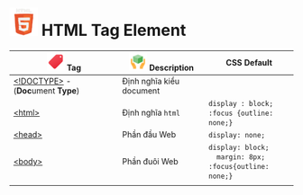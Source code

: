 # <img title="" src="https://raw.githubusercontent.com/Zenfection/Image/master/2021/06/06-00-18-00-html5.gif" alt="html5.gif" width="50"> HTML Tag Element

| ![icons8-tag.png](https://raw.githubusercontent.com/Zenfection/Image/master/2021/06/13-10-05-00-icons8-tag.png) Tag                               | ![icons8-handle_with_care.png](https://raw.githubusercontent.com/Zenfection/Image/master/2021/06/13-10-06-26-icons8-handle_with_care.png) Description | CSS Default                                                                 |
| ------------------------------------------------------------------------------------------------------------------------------------------------- | ----------------------------------------------------------------------------------------------------------------------------------------------------- | --------------------------------------------------------------------------- |
| [<!DOCTYPE>](https://www.w3schools.com/tags/tag_doctype.asp) - (**Doc**ument **Type**)                                                            | Định nghĩa kiểu document                                                                                                                              |                                                                             |
| [\<html\>](https://www.w3schools.com/tags/tag_html.asp)                                                                                           | Định nghĩa `html`                                                                                                                                     | `display : block;`<br>`:focus {outline: none;}`                             |
| [\<head\>](https://www.w3schools.com/tags/tag_head.asp)                                                                                           | Phần đầu Web                                                                                                                                          | `display: none;`                                                            |
| [\<body\>](https://www.w3schools.com/tags/tag_body.asp)                                                                                           | Phần đuôi Web                                                                                                                                         | `display: block;`<br/>`  margin: 8px;`<br>`:focus{outline: none;}`          |
| [<title>](https://www.w3schools.com/tags/tag_title.asp)                                                                                           | Tiêu đề                                                                                                                                               | `display: none;`                                                            |
| [\<h1\> to \<h6\>](https://www.w3schools.com/tags/tag_hn.asp) - (**H**eadings)                                                                    | Headings từ `1` tới `6`                                                                                                                               | Format Below                                                                |
| [\<p\>](https://www.w3schools.com/tags/tag_p.asp) - (**P**aragraph)                                                                               | Đoạn văn                                                                                                                                              | `display: block;`<br>`margin: 1em 1em 0 0`                                  |
| [\<br\>](https://www.w3schools.com/tags/tag_br.asp) - (**B**reak)<br>[\<wbr\>](https://www.w3schools.com/tags/tag_wbr.asp) - (**W**ord **Br**eak) | Ngắt dòng<br>Ngắt dòng (*khi cần thiết*)                                                                                                              | None.                                                                       |
| [\<hr\>](https://www.w3schools.com/tags/tag_hr.asp) - (**H**ori**z**ontal)                                                                        | Gạch ngang đoạn văn                                                                                                                                   | `display: block;`<br>`margin: 0.5em 0.5em auto auto`<br>`border: 1px inset` |
| [\<!--...--\>](https://www.w3schools.com/tags/tag_comment.asp)                                                                                    | Chú thích                                                                                                                                             | None.                                                                       |

| CSS                              | display | font-size (`em`)                      | margin (`em`)<br>(*top-bottom-left-right*)                                                   | font-weight |
| -------------------------------- | ------- | ------------------------------------- | -------------------------------------------------------------------------------------------- | ----------- |
| h1<br>h2<br>h3<br>h4<br>h5<br>h6 | block   | 2<br>1.5<br>1.17<br>1<br>0.83<br>0.67 | 0.67 0.67 0 0<br>0.83 0.83 0 0<br>1 1 0 0<br>1.33 1.33 0 0<br>1.67 1.67 0 0<br>2.33 2.33 0 0 | bold        |

---

## Định dạng

| ![icons8-tag.png](https://raw.githubusercontent.com/Zenfection/Image/master/2021/06/13-10-05-00-icons8-tag.png) Tag                                                   | ![icons8-handle_with_care.png](https://raw.githubusercontent.com/Zenfection/Image/master/2021/06/13-10-06-26-icons8-handle_with_care.png) Description | ![icons8-electrical.png](https://raw.githubusercontent.com/Zenfection/Image/master/2021/06/13-10-10-39-icons8-electrical.png) Attribute | ![icons8-css3.png](https://raw.githubusercontent.com/Zenfection/Image/master/2021/06/13-10-08-06-icons8-css3.png) CSS default |
| --------------------------------------------------------------------------------------------------------------------------------------------------------------------- | ----------------------------------------------------------------------------------------------------------------------------------------------------- | --------------------------------------------------------------------------------------------------------------------------------------- | ----------------------------------------------------------------------------------------------------------------------------- |
| [\<abbr\>](https://www.w3schools.com/tags/tag_abbr.asp) - (**Abbr**eviation)                                                                                          | Từ viết tắt                                                                                                                                           | [title](https://www.w3schools.com/tags/att_global_title.asp)                                                                            | `display: inline`                                                                                                             |
| [\<address\>](https://www.w3schools.com/tags/tag_address.asp)                                                                                                         | Thông tin địa chỉ của tác giả                                                                                                                         | [href](https://www.w3schools.com/tags/att_href.asp)                                                                                     | `display: block;`<br>`font-style: italic;`                                                                                    |
| [\<b\>](https://www.w3schools.com/tags/tag_b.asp) - (**B**old)<br>[\<strong\>](https://www.w3schools.com/tags/tag_strong.asp)                                         | **In đậm**<br>**In đậm** (*quan trọng*)                                                                                                               |                                                                                                                                         | `font-weight: bold;`                                                                                                          |
| [\<del\>](https://www.w3schools.com/tags/tag_del.asp) - (**Del**eted)<br>[\<s\>](https://www.w3schools.com/tags/tag_s.asp) - (**S**trikethrough)                      | Gạch ngang~~ (*đã xoá*)<br>~~Gạch ngang~~ (*không còn đúng*)                                                                                          |                                                                                                                                         | `text-decoration: line-through;`                                                                                              |
| [\<em\>](https://www.w3schools.com/tags/tag_em.asp) - (***Em**phasize*)<br>[\<i\>](https://www.w3schools.com/tags/tag_i.asp) (**I**talic)                             | *In nghiêng* (nhấn mạnh)<br>*In nghiêng* (câu nói)                                                                                                    |                                                                                                                                         | `font-style: italic;`                                                                                                         |
| [\<ins\>](https://www.w3schools.com/tags/tag_ins.asp)*- (**Ins**ert)*<br>[\<u\>](https://www.w3schools.com/tags/tag_u.asp) - (**u**nderline)                          | <u>Gạch chân</u> (*chèn văn bản*)<br><u>Gạch chân</u>                                                                                                 |                                                                                                                                         | `text-decoration: underline;`                                                                                                 |
| [\<small\>](https://www.w3schools.com/tags/tag_small.asp)                                                                                                             | Chữ nhỏ                                                                                                                                               |                                                                                                                                         | `font-size: smaller;`                                                                                                         |
| [\<sub\>](https://www.w3schools.com/tags/tag_sub.asp) - (**Sub**script)                                                                                               | Viết dưới (`H₂O`)                                                                                                                                     |                                                                                                                                         | `vertical-align: super;`<br/>`font-size: smaller;`                                                                            |
| [\<sup\>](https://www.w3schools.com/tags/tag_sup.asp) - (**Sup**erscript)                                                                                             | Viết trên (`x²`)                                                                                                                                      |                                                                                                                                         | `vertical-align: sub;`<br/>`font-size: smaller;`                                                                              |
| [\<bdo\>](https://www.w3schools.com/tags/tag_bdo.asp)<br>(**B**i-**D**irectional **O**verride)                                                                        | Đổi hướng văn bản                                                                                                                                     | dir                                                                                                                                     | `unicode-bidi: bidi-override;`                                                                                                |
| [\<blockquote\>](https://www.w3schools.com/tags/tag_blockquote.asp)<br>                                                                                               | Trích dẫn<br>                                                                                                                                         | cite                                                                                                                                    | `display: block;`<br>`margin: 1em 1em 40px 40px`                                                                              |
| [\<q\>](https://www.w3schools.com/tags/tag_q.asp) - (**Q**uotation)                                                                                                   | Trích dẫn **ngắn**                                                                                                                                    | cite                                                                                                                                    | `display: inline;`<br>`:before{content: open-quote;}`<br>`:after{content: close-quote;}`                                      |
| [\<cite\>](https://www.w3schools.com/tags/tag_cite.asp) <br>(**Cit**ation **E**lement)                                                                                | Tiêu đề của tác phẩm                                                                                                                                  |                                                                                                                                         | `font-style: italic;`                                                                                                         |
| [\<code\>](https://www.w3schools.com/tags/tag_code.asp)                                                                                                               | Mã code lập trình                                                                                                                                     |                                                                                                                                         | `font-family: monospace;`                                                                                                     |
| [\<dfn\>](https://www.w3schools.com/tags/tag_dfn.asp) - (**D**e**f**i**n**ition)                                                                                      | Xác định thuật ngữ                                                                                                                                    | title<br>\<abbr\><br>\<\a>                                                                                                              | `font-style: italic;`                                                                                                         |
| [\<kbd\>](https://www.w3schools.com/tags/tag_kbd.asp) - (**K**ey**b**oar**d**)                                                                                        | Ký tự bàn phím                                                                                                                                        |                                                                                                                                         | `font-family: monospace;`                                                                                                     |
| [\<mark\>](https://www.w3schools.com/tags/tag_mark.asp)                                                                                                               | Văn bản đã <mark>đánh dấu</mark> (*màu vàng*)                                                                                                         |                                                                                                                                         | `background-color: yellow;`<br/>`color: black;`                                                                               |
| [\<meter\>](https://www.w3schools.com/tags/tag_meter.asp)                                                                                                             | Thước đo tiến trình                                                                                                                                   | \<form\><br>high<br>low<br>max<br>min<br>optimum<br>value                                                                               | None.                                                                                                                         |
| [\<progress\>](https://www.w3schools.com/tags/tag_progress.asp)                                                                                                       | Tiến trình của một nhiệm vụ                                                                                                                           | max<br>value                                                                                                                            | None.                                                                                                                         |
| [\<pre\>](https://www.w3schools.com/tags/tag_pre.asp) - (**Pre**formatted)                                                                                            | Văn bản đã định dạng                                                                                                                                  |                                                                                                                                         | `display: block;`<br/>`font-family: monospace;`<br/>`white-space: pre;`<br/>`margin: 1em 0;`                                  |
| [\<ruby\>](https://www.w3schools.com/tags/tag_ruby.asp)<br>[\<rt\>](https://www.w3schools.com/tags/tag_rt.asp)<br>[\<rp\>](https://www.w3schools.com/tags/tag_rp.asp) | Chứa ký tự cần chú thích<br>Cung cấp chú thích<br>Hiển thị trình duyệt không hỗ trợ                                                                   |                                                                                                                                         | `rt` : `line-height: normal;`                                                                                                 |
| [\<smap\>](https://www.w3schools.com/tags/tag_samp.asp) - (**Samp**le output)                                                                                         | Văn bản đầu ra của máy tính                                                                                                                           |                                                                                                                                         | `font-family: monospace;`                                                                                                     |
| [\<template\>](https://www.w3schools.com/tags/tag_template.asp)                                                                                                       |                                                                                                                                                       |                                                                                                                                         |                                                                                                                               |
| [\<time\>](https://www.w3schools.com/tags/tag_time.asp)                                                                                                               | Thời gian cụ thể                                                                                                                                      | datetime                                                                                                                                | None.                                                                                                                         |
| [\<var\>](https://www.w3schools.com/tags/tag_var.asp) - (**Var**iable)                                                                                                | Biến (`x`, `y`, `a`, `b`...)                                                                                                                          |                                                                                                                                         | `font-style: italic;`                                                                                                         |

---

## Forms and input :

| ![icons8-tag.png](https://raw.githubusercontent.com/Zenfection/Image/master/2021/06/13-10-05-00-icons8-tag.png) Tag | ![icons8-handle_with_care.png](https://raw.githubusercontent.com/Zenfection/Image/master/2021/06/13-10-06-26-icons8-handle_with_care.png) Description | ![icons8-electrical.png](https://raw.githubusercontent.com/Zenfection/Image/master/2021/06/13-10-10-39-icons8-electrical.png) Attribute                                                                                                                                                                                                                                                                                                                                                                                                                                                                                                                                                                                                                                                                                                                                                                                                                                                                                                                                                                                                                                                                                                                                                                                                                                                                                                                                                                                                                                                                                                                                                                                                                                                                                                                                                                                                                                                                                                                                                                                                                                                                                                                                                                                                                                                                                                                                                                                                                                                                                                                                                                                                                                                                                                                                                                                                                                                                                                                                                                                                                                                                                                                                | ![icons8-css3.png](https://raw.githubusercontent.com/Zenfection/Image/master/2021/06/13-10-08-06-icons8-css3.png) CSS Default                          |
| ------------------------------------------------------------------------------------------------------------------- | ----------------------------------------------------------------------------------------------------------------------------------------------------- | ---------------------------------------------------------------------------------------------------------------------------------------------------------------------------------------------------------------------------------------------------------------------------------------------------------------------------------------------------------------------------------------------------------------------------------------------------------------------------------------------------------------------------------------------------------------------------------------------------------------------------------------------------------------------------------------------------------------------------------------------------------------------------------------------------------------------------------------------------------------------------------------------------------------------------------------------------------------------------------------------------------------------------------------------------------------------------------------------------------------------------------------------------------------------------------------------------------------------------------------------------------------------------------------------------------------------------------------------------------------------------------------------------------------------------------------------------------------------------------------------------------------------------------------------------------------------------------------------------------------------------------------------------------------------------------------------------------------------------------------------------------------------------------------------------------------------------------------------------------------------------------------------------------------------------------------------------------------------------------------------------------------------------------------------------------------------------------------------------------------------------------------------------------------------------------------------------------------------------------------------------------------------------------------------------------------------------------------------------------------------------------------------------------------------------------------------------------------------------------------------------------------------------------------------------------------------------------------------------------------------------------------------------------------------------------------------------------------------------------------------------------------------------------------------------------------------------------------------------------------------------------------------------------------------------------------------------------------------------------------------------------------------------------------------------------------------------------------------------------------------------------------------------------------------------------------------------------------------------------------------------------------------- | ------------------------------------------------------------------------------------------------------------------------------------------------------ |
| [\<form\>](https://www.w3schools.com/tags/tag_form.asp)                                                             | Tạo mẫu nhập vào<br>cho người dùng                                                                                                                    | [\<accept-charset\>](https://www.w3schools.com/tags/att_form_accept_charset.asp) : Kiễu mã hoá ký tự (*vd: `utf-8`*)<br>[\<action\>](https://www.w3schools.com/tags/att_form_action.asp) : Nơi biểu mẫu gửi tới (*`URL`*)<br>[\<autocomplete\>](https://www.w3schools.com/tags/att_form_autocomplete.asp) : hiển thị tuỳ chọn tự động (*on*)<br>[\<enctype\>](https://www.w3schools.com/tags/att_form_enctype.asp) : Mã hoá dữ liệu trước khi gửi (*cho **method=** "`post`"*)<br>[\<method\>](https://www.w3schools.com/tags/att_form_method.asp) : Phương thức HTTP (`get / post`)<br> [\<name\>](https://www.w3schools.com/tags/att_form_name.asp) : Đặt tên cho `form`<br>[\<novalidate\>](https://www.w3schools.com/tags/att_form_novalidate.asp) : Xác thực trước khi **gửi**<br>[\<rel\>](https://www.w3schools.com/tags/att_form_rel.asp) : Mối quan hệ `linked document` và tài liệu hiện tại<br>[\<target\>](https://www.w3schools.com/tags/att_form_target.asp) : Kiểu chuyển hướng sau khi **gửi**                                                                                                                                                                                                                                                                                                                                                                                                                                                                                                                                                                                                                                                                                                                                                                                                                                                                                                                                                                                                                                                                                                                                                                                                                                                                                                                                                                                                                                                                                                                                                                                                                                                                                                                                                                                                                                                                                                                                                                                                                                                                                                                                                                                                                                                         | `display: block;`<br/>`margin-top: 0em;`                                                                                                               |
| [\<input\>](https://www.w3schools.com/tags/tag_input.asp)                                                           | Kiểm soát đầu vào                                                                                                                                     | [accept](https://www.w3schools.com/tags/att_input_accept.asp) : chỉ định kiểu file nhập (*cho **type:** `file`*)<br>[alt](https://www.w3schools.com/tags/att_input_alt.asp) : văn bản thay thế (*cho **type:**`image`*)<br>[autocomplete](https://www.w3schools.com/tags/att_input_autocomplete.asp) : hiển thị tuỳ chọn tự động (*on*)<br>[autofocus](https://www.w3schools.com/tags/att_input_autofocus.asp) : tự động để con trỏ chuột vào thanh nhập khi **load** trang<br>[checked](https://www.w3schools.com/tags/att_input_checked.asp) : chọn trước khi trả trang (*cho **type:** `checkbox / radio`*)<br>[disbaled](https://www.w3schools.com/tags/att_input_disabled.asp) : vô hiệu hoá ô nhập<br>[form](https://www.w3schools.com/tags/att_input_form.asp) : nhập vào mẫu chỉ định<br>[frommaction](https://www.w3schools.com/tags/att_input_formaction.asp) : được gửi đến **URL** chỉ định (*cho **type:** `submit / image`*)<br>[formenctype](https://www.w3schools.com/tags/att_input_formenctype.asp) : Mã hoá dữ liệu trước khi gửi (*cho **type:** `submit / image` & **method** :* *`post`*)<br>[formmethod](https://www.w3schools.com/tags/att_input_formmethod.asp) : Phương thức **get/post** dữ liệu (*cho **type:** `submit / image`*)<br>[formnovalidate](https://www.w3schools.com/tags/att_input_formnovalidate.asp) : Xác thực dữ liệu trước khi gửi (*cho **type** : `submit`*)<br>[formtarget](https://www.w3schools.com/tags/att_input_formtarget.asp) : chuyển hướng sau khi gửi dữ liệu (*cho **type:** `submit / image`*)<br>[height](https://www.w3schools.com/tags/att_input_height.asp) & [width](https://www.w3schools.com/tags/att_input_width.asp) : chiều **dài** và chiều **rộng** khung nhập (*cho **type:** `image`*)<br>[max](https://www.w3schools.com/tags/att_input_max.asp) & [min](https://www.w3schools.com/tags/att_input_min.asp) : chỉ định giá trị **lớn nhất**/**nhỏ nhất**  (*thường là `date`, `range`*)<br>[maxlength](https://www.w3schools.com/tags/att_input_maxlength.asp) & [minlength](https://www.w3schools.com/tags/att_input_minlength.asp) : Số ký tự **tối đa**/**tối thiểu**<br>[size](https://www.w3schools.com/tags/att_input_size.asp) : Chiều rộng ô nhập<br>[multiple](https://www.w3schools.com/tags/att_input_multiple.asp) : Cho phép nhập nhiều giá trị<br>[name](https://www.w3schools.com/tags/att_input_name.asp) : Đặt tên cho `input`<br>[pattern](https://www.w3schools.com/tags/att_input_pattern.asp) : Định dạng nhập bằng **biểu thức chính quy**<br>[placeholder](https://www.w3schools.com/tags/att_input_placeholder.asp) : Gợi ý tên trong ô nhập<br>[readonly](https://www.w3schools.com/tags/att_input_readonly.asp) : Chỉ có thể đọc, **không** thể sửa<br>[required](https://www.w3schools.com/tags/att_input_required.asp) : Không được bỏ trống<br>[src](https://www.w3schools.com/tags/att_input_src.asp) : nguồn cho ảnh (*cho **type** : `image`*)<br>[step](https://www.w3schools.com/tags/att_input_step.asp) : Ngăn cách bằng khoảng thời gian nhập<br>[type](https://www.w3schools.com/tags/att_input_type.asp) : Kiểu ô nhập<br>[value](https://www.w3schools.com/tags/att_input_value.asp) : Đặt giá trị mặc định (**KHÔNG** *dùng cho **type:** `file`*) | None.                                                                                                                                                  |
| [\<label\>](https://www.w3schools.com/tags/tag_label.asp)                                                           | Đặt nhãn cho `<input>`                                                                                                                                | [for](https://www.w3schools.com/tags/att_label_for.asp) : Đặt `id` ràng buộc với **nhãn**<br>[form](https://www.w3schools.com/tags/att_label_form.asp) : Nhập vào mẫu chỉ định                                                                                                                                                                                                                                                                                                                                                                                                                                                                                                                                                                                                                                                                                                                                                                                                                                                                                                                                                                                                                                                                                                                                                                                                                                                                                                                                                                                                                                                                                                                                                                                                                                                                                                                                                                                                                                                                                                                                                                                                                                                                                                                                                                                                                                                                                                                                                                                                                                                                                                                                                                                                                                                                                                                                                                                                                                                                                                                                                                                                                                                                                         | `cursor: default;`                                                                                                                                     |
| [\<datalist\>](https://www.w3schools.com/tags/tag_datalist.asp)                                                     | Danh sách tuỳ chọn <br>cho `input`                                                                                                                    |                                                                                                                                                                                                                                                                                                                                                                                                                                                                                                                                                                                                                                                                                                                                                                                                                                                                                                                                                                                                                                                                                                                                                                                                                                                                                                                                                                                                                                                                                                                                                                                                                                                                                                                                                                                                                                                                                                                                                                                                                                                                                                                                                                                                                                                                                                                                                                                                                                                                                                                                                                                                                                                                                                                                                                                                                                                                                                                                                                                                                                                                                                                                                                                                                                                                        | `display: none;`                                                                                                                                       |
| [\<textarea\>](https://www.w3schools.com/tags/tag_textarea.asp)                                                     | Nhập văn bản nhiều dòng                                                                                                                               | [autofocus](https://www.w3schools.com/tags/att_button_autofocus.asp) : tự động để con trỏ chuột vào khung nhập khi **load** trang<br>[cols](https://www.w3schools.com/tags/att_textarea_cols.asp) : Chiều rồng có thể nhìn thấy<br>[rows](https://www.w3schools.com/tags/att_textarea_rows.asp) : Số dòng có thể nhìn thấy<br>[disbaled](https://www.w3schools.com/tags/att_textarea_disabled.asp) : vô hiệu hoá ô nhập<br>[form](https://www.w3schools.com/tags/att_textarea_form.asp) : nhập vào mẫu chỉ định<br>[maxlength](https://www.w3schools.com/tags/att_textarea_maxlength.asp) : Số ký tự **tối đa**<br>[name](https://www.w3schools.com/tags/att_textarea_name.asp) : Đặt tên cho `textarea`<br>[placeholder](https://www.w3schools.com/tags/att_textarea_placeholder.asp) : Gợi ý tên trong ô nhập<br>[readonly](https://www.w3schools.com/tags/att_textarea_readonly.asp) : Chỉ có thể đọc, **không** thể sửa<br>[required](https://www.w3schools.com/tags/att_textarea_required.asp) : Không được bỏ trống<br>[wrap](https://www.w3schools.com/tags/att_textarea_wrap.asp) : Văn bản sẽ được bao bọc sau khi gửi                                                                                                                                                                                                                                                                                                                                                                                                                                                                                                                                                                                                                                                                                                                                                                                                                                                                                                                                                                                                                                                                                                                                                                                                                                                                                                                                                                                                                                                                                                                                                                                                                                                                                                                                                                                                                                                                                                                                                                                                                                                                                                                                        | None.                                                                                                                                                  |
| [\<button\>](https://www.w3schools.com/tags/tag_button.asp)                                                         | Nút nhấn                                                                                                                                              | [autofocus](https://www.w3schools.com/tags/att_input_autofocus.asp) : tự động để con trỏ chuột vào `button` khi **load** trang<br>[disbaled](https://www.w3schools.com/tags/att_button_disabled.asp) : vô hiệu hoá ô nhấn<br>[form](https://www.w3schools.com/tags/att_button_form.asp) : nhập vào mẫu chỉ định<br>[frommaction](https://www.w3schools.com/tags/att_button_formaction.asp) : được gửi đến **URL** chỉ định (*cho **type:** `submit`*)<br>[formenctype](https://www.w3schools.com/tags/att_button_formenctype.aspp) : Mã hoá trước khi gửi (*cho **type:** `submit` và **method** :* *`post`*)<br>[formmethod](https://www.w3schools.com/tags/att_button_formmethod.asp) : Phương thức **get/post** dữ liệu (*cho **type:** `submit`*)<br>[formnovalidate](https://www.w3schools.com/tags/att_button_formnovalidate.asp) : Xác thực dữ liệu trước khi gửi (*cho **type** : `submit`*)<br>[formtarget](https://www.w3schools.com/tags/att_button_formtarget.asp) : chuyển hướng sau khi gửi dữ liệu (*cho **type:** `submit`*)<br><br>[name](https://www.w3schools.com/tags/att_button_name.asp) : Đặt tên cho `button`<br>[type](https://www.w3schools.com/tags/att_button_type.asp) : Kiểu button (*`button`, `reset`, `submit`*)<br>[value](https://www.w3schools.com/tags/att_button_value.asp) : Đặt giá trị mặc định                                                                                                                                                                                                                                                                                                                                                                                                                                                                                                                                                                                                                                                                                                                                                                                                                                                                                                                                                                                                                                                                                                                                                                                                                                                                                                                                                                                                                                                                                                                                                                                                                                                                                                                                                                                                                                                                                                                               | None.                                                                                                                                                  |
| [\<select\>](https://www.w3schools.com/tags/tag_select.asp)                                                         | Danh sách thả xuống <br>(*`Drop down`*)                                                                                                               | [autofocus](https://www.w3schools.com/tags/att_select_autofocus.asp) : tự động để con trỏ chuột vào thanh nhập khi **load** trang<br>[disbaled](https://www.w3schools.com/tags/att_select_disabled.asp) : vô hiệu hoá danh sách<br>[form](https://www.w3schools.com/tags/att_select_form.asp) : nhập vào mẫu **danh sách** chỉ định<br>[multiple](https://www.w3schools.com/tags/att_select_multiple.asp) : Cho phép chọn nhiều giá trị<br>[name](https://www.w3schools.com/tags/att_select_name.asp) : Đặt tên cho `select`<br>[required](https://www.w3schools.com/tags/att_select_required.asp) : Không được bỏ trống<br>[size](https://www.w3schools.com/tags/att_select_size.asp) : Số tuỳ chọn có thể nhìn thấy<br>                                                                                                                                                                                                                                                                                                                                                                                                                                                                                                                                                                                                                                                                                                                                                                                                                                                                                                                                                                                                                                                                                                                                                                                                                                                                                                                                                                                                                                                                                                                                                                                                                                                                                                                                                                                                                                                                                                                                                                                                                                                                                                                                                                                                                                                                                                                                                                                                                                                                                                                                              | None.                                                                                                                                                  |
| [\<optgroup\>](https://www.w3schools.com/tags/tag_optgroup.asp)                                                     | Nhóm cách `Drop down` <br>lại với nhau                                                                                                                | [disbaled](https://www.w3schools.com/tags/att_optgroup_disabled.asp) : vô hiệu hoá tính năng<br>[label](https://www.w3schools.com/tags/att_optgroup_label.asp) : Đặt tên nhãn cho mỗi nhóm `Drop down`                                                                                                                                                                                                                                                                                                                                                                                                                                                                                                                                                                                                                                                                                                                                                                                                                                                                                                                                                                                                                                                                                                                                                                                                                                                                                                                                                                                                                                                                                                                                                                                                                                                                                                                                                                                                                                                                                                                                                                                                                                                                                                                                                                                                                                                                                                                                                                                                                                                                                                                                                                                                                                                                                                                                                                                                                                                                                                                                                                                                                                                                 | None.                                                                                                                                                  |
| [\<option\>](https://www.w3schools.com/tags/tag_option.asp)                                                         | Phần tử trong *`Drop down`*                                                                                                                           | [disbaled](https://www.w3schools.com/tags/att_option_disabled.asp) : vô hiệu hoá một lựa chọn<br>[selected](https://www.w3schools.com/tags/att_option_selected.asp) : Một tuỳ chọn trong danh sách sẽ được chọn mặc định<br>[value](https://www.w3schools.com/tags/att_option_value.asp) : Giá trị gửi tới **server**                                                                                                                                                                                                                                                                                                                                                                                                                                                                                                                                                                                                                                                                                                                                                                                                                                                                                                                                                                                                                                                                                                                                                                                                                                                                                                                                                                                                                                                                                                                                                                                                                                                                                                                                                                                                                                                                                                                                                                                                                                                                                                                                                                                                                                                                                                                                                                                                                                                                                                                                                                                                                                                                                                                                                                                                                                                                                                                                                  | None.                                                                                                                                                  |
| [\<fieldset\>](https://www.w3schools.com/tags/tag_fieldset.asp)                                                     | Nhóm tất cả <br>thẻ trong `<form>`                                                                                                                    | [disbaled](https://www.w3schools.com/tags/att_fieldset_disabled.asp) : vô hiệu hoá tính năng<br>[form](https://www.w3schools.com/tags/att_fieldset_form.asp) : nhập vào mẫu chỉ định<br>[name](https://www.w3schools.com/tags/att_fieldset_name.asp) : Đặt tên cho `fieldset`                                                                                                                                                                                                                                                                                                                                                                                                                                                                                                                                                                                                                                                                                                                                                                                                                                                                                                                                                                                                                                                                                                                                                                                                                                                                                                                                                                                                                                                                                                                                                                                                                                                                                                                                                                                                                                                                                                                                                                                                                                                                                                                                                                                                                                                                                                                                                                                                                                                                                                                                                                                                                                                                                                                                                                                                                                                                                                                                                                                          | `display: block;`<br>`margin-left: 2px;`<br>`margin-right: 2px;`<br>`padding: 0.35em 0.625em 0.75em 0.75em;`<br>`border: 2px groove (internal value);` |
| [\<legend\>](https://www.w3schools.com/tags/tag_legend.asp)                                                         | Chú thích cho `<fieldset>`                                                                                                                            |                                                                                                                                                                                                                                                                                                                                                                                                                                                                                                                                                                                                                                                                                                                                                                                                                                                                                                                                                                                                                                                                                                                                                                                                                                                                                                                                                                                                                                                                                                                                                                                                                                                                                                                                                                                                                                                                                                                                                                                                                                                                                                                                                                                                                                                                                                                                                                                                                                                                                                                                                                                                                                                                                                                                                                                                                                                                                                                                                                                                                                                                                                                                                                                                                                                                        | `display: block;`<br/> `padding-left: 2px;`<br/> `padding-right: 2px;`<br/> `border: none;`                                                            |
| [\<output\>](https://www.w3schools.com/tags/tag_output.asp)                                                         | Biểu thị kết quả<br>của một phép tính                                                                                                                 | [for](https://www.w3schools.com/tags/att_output_for.asp) : Mối liên hệ **các biến** trong kết quả phép tính<br>[form](https://www.w3schools.com/tags/att_output_form.asp) : nhập vào mẫu chỉ định<br>[name](https://www.w3schools.com/tags/att_output_name.aspp) : Đặt tên cho phần tử                                                                                                                                                                                                                                                                                                                                                                                                                                                                                                                                                                                                                                                                                                                                                                                                                                                                                                                                                                                                                                                                                                                                                                                                                                                                                                                                                                                                                                                                                                                                                                                                                                                                                                                                                                                                                                                                                                                                                                                                                                                                                                                                                                                                                                                                                                                                                                                                                                                                                                                                                                                                                                                                                                                                                                                                                                                                                                                                                                                 | `display: inline;`                                                                                                                                     |

---

## Frames

| ![icons8-tag.png](https://raw.githubusercontent.com/Zenfection/Image/master/2021/06/13-10-05-00-icons8-tag.png) Tag | ![icons8-handle_with_care.png](https://raw.githubusercontent.com/Zenfection/Image/master/2021/06/13-10-06-26-icons8-handle_with_care.png) Description | ![icons8-electrical.png](https://raw.githubusercontent.com/Zenfection/Image/master/2021/06/13-10-10-39-icons8-electrical.png) Attribute                                                                                                                                                                                                                                                                                                                                                                                                                                                                                                                                                                                                                                                                                                                                                                          | ![icons8-css3.png](https://raw.githubusercontent.com/Zenfection/Image/master/2021/06/13-10-08-06-icons8-css3.png) CSS Default |
| ------------------------------------------------------------------------------------------------------------------- | ----------------------------------------------------------------------------------------------------------------------------------------------------- | ---------------------------------------------------------------------------------------------------------------------------------------------------------------------------------------------------------------------------------------------------------------------------------------------------------------------------------------------------------------------------------------------------------------------------------------------------------------------------------------------------------------------------------------------------------------------------------------------------------------------------------------------------------------------------------------------------------------------------------------------------------------------------------------------------------------------------------------------------------------------------------------------------------------- | ----------------------------------------------------------------------------------------------------------------------------- |
| [\<iframe\>](https://www.w3schools.com/tags/tag_iframe.asp)                                                         | Nhúng `HTML` vào `HTML` hiện tại                                                                                                                      | allow : <br>allowfullscreen : Cho phép chế độ toàn màn hình (*`true / false`*)<br>allowpaymentrequest : Cho phép gọi `API` yêu cầu **thanh toán**<br>[height](https://www.w3schools.com/tags/att_iframe_height.asp) & [width](https://www.w3schools.com/tags/att_iframe_width.asp) : Chiều **dài** / **rộng** của khung<br>loading : Chỉ định **tải ngay** hoặc **hoãn** `iframe` khi **load** trang<br>[name](https://www.w3schools.com/tags/att_iframe_name.asp) : Đặt tên cho `iframe`<br>[referrerpolicy](https://www.w3schools.com/tags/att_iframe_referrerpolicy.asp)  : Chỉ định thông tin gữi khi nạp `iframe`<br>[sandbox](https://www.w3schools.com/tags/att_iframe_sandbox.asp) : Bật tính nâng hạn chế nội dung<br>[src](https://www.w3schools.com/tags/att_iframe_src.asp) : URL của file nhúng<br>[srcdoc](https://www.w3schools.com/tags/att_iframe_srcdoc.asp) : Nội dụng HTML được hiển thị<br> | `:focus{outline: none;}`<br>`[seamless] {display: block;}`                                                                    |

---

## images

| ![icons8-tag.png](https://raw.githubusercontent.com/Zenfection/Image/master/2021/06/13-10-05-00-icons8-tag.png) Tag | ![icons8-handle_with_care.png](https://raw.githubusercontent.com/Zenfection/Image/master/2021/06/13-10-06-26-icons8-handle_with_care.png) Description | ![icons8-electrical.png](https://raw.githubusercontent.com/Zenfection/Image/master/2021/06/13-10-10-39-icons8-electrical.png) Attribute                     | ![icons8-css3.png](https://raw.githubusercontent.com/Zenfection/Image/master/2021/06/13-10-08-06-icons8-css3.png) CSS Default |
| ------------------------------------------------------------------------------------------------------------------- | ----------------------------------------------------------------------------------------------------------------------------------------------------- | ----------------------------------------------------------------------------------------------------------------------------------------------------------- | ----------------------------------------------------------------------------------------------------------------------------- |
| [\<img\>](https://www.w3schools.com/tags/tag_img.asp)                                                               |                                                                                                                                                       | alt : <br>crossorigin  : <br>height & width : <br>ismap : <br>loading : <br>longdesc : <br>referrerpolicy : <br>sizes : <br>src : <br>srcset : <br>usemap : | `display: inline-block;`                                                                                                      |
| [\<map\>](https://www.w3schools.com/tags/tag_map.asp)                                                               |                                                                                                                                                       | [name](https://www.w3schools.com/tags/att_map_name.asp) :                                                                                                   | `display: inline;`                                                                                                            |
| [\<area\>](https://www.w3schools.com/tags/tag_area.asp)                                                             |                                                                                                                                                       | alt : <br>coords : <br>download : <br>href : <br>hreflang : <br>media : <br>referrerpolicy : <br>rel : <br>shape : <br>target : <br>type :                  | `display: none;`                                                                                                              |
| [\<canvas\>](https://www.w3schools.com/tags/tag_canvas.asp)                                                         |                                                                                                                                                       | [height](https://www.w3schools.com/tags/att_canvas_height.asp) & [width](https://www.w3schools.com/tags/att_canvas_width.asp) :                             | `height: 150px;`<br/>`width: 300px;`                                                                                          |
| [\<figcaption\>](https://www.w3schools.com/tags/tag_figcaption.asp)                                                 |                                                                                                                                                       |                                                                                                                                                             | `display: block;`                                                                                                             |
| [\<figure\>](https://www.w3schools.com/tags/tag_figure.asp)                                                         |                                                                                                                                                       |                                                                                                                                                             | `display: block;`<br>`margin: 1em 1em 40px 40px`                                                                              |
| [\<picture\>](https://www.w3schools.com/tags/tag_picture.asp)                                                       |                                                                                                                                                       |                                                                                                                                                             |                                                                                                                               |
| [\<svg\>](https://www.w3schools.com/tags/tag_svg.asp)                                                               |                                                                                                                                                       | height & width :                                                                                                                                            |                                                                                                                               |

---

## Audio / Video

| ![icons8-tag.png](https://raw.githubusercontent.com/Zenfection/Image/master/2021/06/13-10-05-00-icons8-tag.png) Tag | ![icons8-handle_with_care.png](https://raw.githubusercontent.com/Zenfection/Image/master/2021/06/13-10-06-26-icons8-handle_with_care.png) Description | ![icons8-electrical.png](https://raw.githubusercontent.com/Zenfection/Image/master/2021/06/13-10-10-39-icons8-electrical.png) Attribute |
| ------------------------------------------------------------------------------------------------------------------- | ----------------------------------------------------------------------------------------------------------------------------------------------------- | --------------------------------------------------------------------------------------------------------------------------------------- |
| [\<audio\>](https://www.w3schools.com/tags/tag_audio.asp)                                                           |                                                                                                                                                       | autoplay : <br>control : <br>loop : <br>muted : <br>preload : <br>src :                                                                 |
| [\<source\>](https://www.w3schools.com/tags/tag_source.asp)                                                         |                                                                                                                                                       | media : <br>sizes : <br>src : <br>srcset : <br>type :                                                                                   |
| [\<track\>](https://www.w3schools.com/tags/tag_track.asp)                                                           |                                                                                                                                                       | default : <br>kind : <br>label : <br>src : <br>srclang :                                                                                |
| [\<video\>](https://www.w3schools.com/tags/tag_video.asp)                                                           |                                                                                                                                                       | autoplay : <br>controls : <br>height & width : <br>loop : <br>muted : <br>poster : <br>preload : <br> src :                             |

---

## Links

| ![icons8-tag.png](https://raw.githubusercontent.com/Zenfection/Image/master/2021/06/13-10-05-00-icons8-tag.png) Tag | ![icons8-handle_with_care.png](https://raw.githubusercontent.com/Zenfection/Image/master/2021/06/13-10-06-26-icons8-handle_with_care.png) Description | ![icons8-electrical.png](https://raw.githubusercontent.com/Zenfection/Image/master/2021/06/13-10-10-39-icons8-electrical.png) Attribute |
| ------------------------------------------------------------------------------------------------------------------- | ----------------------------------------------------------------------------------------------------------------------------------------------------- | --------------------------------------------------------------------------------------------------------------------------------------- |
| [\<a\>](https://www.w3schools.com/tags/tag_a.asp)                                                                   |                                                                                                                                                       | download : <br>href : <br>hreflang : <br>media : <br>ping : <br>referrerpolicy : <br>rel : <br>target : <br>type :                      |
| [\<link\>](https://www.w3schools.com/tags/tag_link.asp)                                                             |                                                                                                                                                       | crossorigin : <br>href : <br>hreflang : <br>media : <br>referrerpolicy : <br>rel : <br>sizes : <br>title : <br>type :                   |
| [\<nav\>](https://www.w3schools.com/tags/tag_nav.asp)                                                               |                                                                                                                                                       |                                                                                                                                         |

---

## Lists

| ![icons8-tag.png](https://raw.githubusercontent.com/Zenfection/Image/master/2021/06/13-10-05-00-icons8-tag.png) Tag | ![icons8-handle_with_care.png](https://raw.githubusercontent.com/Zenfection/Image/master/2021/06/13-10-06-26-icons8-handle_with_care.png) Description | ![icons8-electrical.png](https://raw.githubusercontent.com/Zenfection/Image/master/2021/06/13-10-10-39-icons8-electrical.png) Attribute |
| ------------------------------------------------------------------------------------------------------------------- | ----------------------------------------------------------------------------------------------------------------------------------------------------- | --------------------------------------------------------------------------------------------------------------------------------------- |
| [\<ul\>](https://www.w3schools.com/tags/tag_ul.asp)<br>[\<ol\>](https://www.w3schools.com/tags/tag_ol.asp)          |                                                                                                                                                       |                                                                                                                                         |
| [\<li\>](https://www.w3schools.com/tags/tag_li.asp)                                                                 |                                                                                                                                                       |                                                                                                                                         |
| [\<dl\>](https://www.w3schools.com/tags/tag_dl.asp)                                                                 |                                                                                                                                                       |                                                                                                                                         |
| [\<dt\>](https://www.w3schools.com/tags/tag_dt.asp)                                                                 |                                                                                                                                                       |                                                                                                                                         |
| [\<dd\>](https://www.w3schools.com/tags/tag_dd.asp)                                                                 |                                                                                                                                                       |                                                                                                                                         |

---

## Tables

| ![icons8-tag.png](https://raw.githubusercontent.com/Zenfection/Image/master/2021/06/13-10-05-00-icons8-tag.png) Tag | ![icons8-handle_with_care.png](https://raw.githubusercontent.com/Zenfection/Image/master/2021/06/13-10-06-26-icons8-handle_with_care.png) Description | ![icons8-electrical.png](https://raw.githubusercontent.com/Zenfection/Image/master/2021/06/13-10-10-39-icons8-electrical.png) Attribute |
| ------------------------------------------------------------------------------------------------------------------- | ----------------------------------------------------------------------------------------------------------------------------------------------------- | --------------------------------------------------------------------------------------------------------------------------------------- |
| [\<table\>](https://www.w3schools.com/tags/tag_table.asp)                                                           |                                                                                                                                                       |                                                                                                                                         |
| [\<caption\>](https://www.w3schools.com/tags/tag_caption.asp)                                                       |                                                                                                                                                       |                                                                                                                                         |
| [\<th\>](https://www.w3schools.com/tags/tag_th.asp)                                                                 |                                                                                                                                                       |                                                                                                                                         |
| [\<tr\>](https://www.w3schools.com/tags/tag_tr.asp)<br>[\<td\>](https://www.w3schools.com/tags/tag_td.asp)          |                                                                                                                                                       |                                                                                                                                         |
| [\<thead\>](https://www.w3schools.com/tags/tag_thead.asp)                                                           |                                                                                                                                                       |                                                                                                                                         |
| [\<tbody\>](https://www.w3schools.com/tags/tag_tbody.asp)                                                           |                                                                                                                                                       |                                                                                                                                         |
| [\<tfoot\>](https://www.w3schools.com/tags/tag_tfoot.asp)                                                           |                                                                                                                                                       |                                                                                                                                         |
| [\<col\>](https://www.w3schools.com/tags/tag_col.asp)                                                               |                                                                                                                                                       |                                                                                                                                         |
| [\<colgroup\>](https://www.w3schools.com/tags/tag_colgroup.asp)                                                     |                                                                                                                                                       |                                                                                                                                         |

---

## Styles and Semantics

| ![icons8-tag.png](https://raw.githubusercontent.com/Zenfection/Image/master/2021/06/13-10-05-00-icons8-tag.png) Tag | ![icons8-handle_with_care.png](https://raw.githubusercontent.com/Zenfection/Image/master/2021/06/13-10-06-26-icons8-handle_with_care.png) Description | ![icons8-electrical.png](https://raw.githubusercontent.com/Zenfection/Image/master/2021/06/13-10-10-39-icons8-electrical.png) Attribute | CSS Default |
| ------------------------------------------------------------------------------------------------------------------- | ----------------------------------------------------------------------------------------------------------------------------------------------------- | --------------------------------------------------------------------------------------------------------------------------------------- | ----------- |
| [\<style\>](https://www.w3schools.com/tags/tag_style.asp)                                                           |                                                                                                                                                       |                                                                                                                                         |             |
| [\<div\>](https://www.w3schools.com/tags/tag_div.asp)                                                               |                                                                                                                                                       |                                                                                                                                         |             |
| [\<span\>](https://www.w3schools.com/tags/tag_span.asp)                                                             |                                                                                                                                                       |                                                                                                                                         |             |
| [\<header\>](https://www.w3schools.com/tags/tag_header.asp)                                                         |                                                                                                                                                       |                                                                                                                                         |             |
| [\<footer\>](https://www.w3schools.com/tags/tag_footer.asp)                                                         |                                                                                                                                                       |                                                                                                                                         |             |
| [\<main\>](https://www.w3schools.com/tags/tag_main.asp)                                                             |                                                                                                                                                       |                                                                                                                                         |             |
| [\<section\>](https://www.w3schools.com/tags/tag_section.asp)                                                       |                                                                                                                                                       |                                                                                                                                         |             |
| [\<article\>](https://www.w3schools.com/tags/tag_article.asp)                                                       |                                                                                                                                                       |                                                                                                                                         |             |
| [\<aside\>](https://www.w3schools.com/tags/tag_aside.asp)                                                           |                                                                                                                                                       |                                                                                                                                         |             |
| [\<details\>](https://www.w3schools.com/tags/tag_details.asp)                                                       |                                                                                                                                                       |                                                                                                                                         |             |
| [\<summary\>](https://www.w3schools.com/tags/tag_summary.asp)                                                       |                                                                                                                                                       |                                                                                                                                         |             |

---

## Meta Info

| ![icons8-tag.png](https://raw.githubusercontent.com/Zenfection/Image/master/2021/06/13-10-05-00-icons8-tag.png) Tag | ![icons8-handle_with_care.png](https://raw.githubusercontent.com/Zenfection/Image/master/2021/06/13-10-06-26-icons8-handle_with_care.png) Description |
| ------------------------------------------------------------------------------------------------------------------- | ----------------------------------------------------------------------------------------------------------------------------------------------------- |
| [\<head\>](https://www.w3schools.com/tags/tag_head.asp)                                                             |                                                                                                                                                       |
| [\<meta\>](https://www.w3schools.com/tags/tag_meta.asp)                                                             |                                                                                                                                                       |
| [\<base\>](https://www.w3schools.com/tags/tag_base.asp)                                                             |                                                                                                                                                       |

---

## Programing

| ![icons8-tag.png](https://raw.githubusercontent.com/Zenfection/Image/master/2021/06/13-10-05-00-icons8-tag.png) Tag | ![icons8-handle_with_care.png](https://raw.githubusercontent.com/Zenfection/Image/master/2021/06/13-10-06-26-icons8-handle_with_care.png) Description |
| ------------------------------------------------------------------------------------------------------------------- | ----------------------------------------------------------------------------------------------------------------------------------------------------- |
| [\<script\>](https://www.w3schools.com/tags/tag_script.asp)                                                         |                                                                                                                                                       |
| [\<noscript\>](https://www.w3schools.com/tags/tag_noscript.asp)                                                     |                                                                                                                                                       |
| [\<embed\>](https://www.w3schools.com/tags/tag_embed.asp)                                                           |                                                                                                                                                       |
| [\<object\>](https://www.w3schools.com/tags/tag_object.asp)                                                         |                                                                                                                                                       |
| [\<param\>](https://www.w3schools.com/tags/tag_param.asp)                                                           |                                                                                                                                                       |

---

## Limited use

input + dirname, list

texerea + dirname

option + label

| ![icons8-tag.png](https://raw.githubusercontent.com/Zenfection/Image/master/2021/06/13-10-05-00-icons8-tag.png) Thẻ                                                                             | ![icons8-handle_with_care.png](https://raw.githubusercontent.com/Zenfection/Image/master/2021/06/13-10-06-26-icons8-handle_with_care.png) Mô tả | Lý do không sử dụng                                                                                                                                                                                                            |
| ----------------------------------------------------------------------------------------------------------------------------------------------------------------------------------------------- | ----------------------------------------------------------------------------------------------------------------------------------------------- | ------------------------------------------------------------------------------------------------------------------------------------------------------------------------------------------------------------------------------ |
| [\<acronym\>](https://www.w3schools.com/tags/tag_acronym.asp)                                                                                                                                   |                                                                                                                                                 |                                                                                                                                                                                                                                |
| [\<big\>](https://www.w3schools.com/tags/tag_big.asp)                                                                                                                                           |                                                                                                                                                 |                                                                                                                                                                                                                                |
| [\<center\>](https://www.w3schools.com/tags/tag_center.asp)                                                                                                                                     |                                                                                                                                                 |                                                                                                                                                                                                                                |
| [\<font\>](https://www.w3schools.com/tags/tag_font.asp)                                                                                                                                         |                                                                                                                                                 |                                                                                                                                                                                                                                |
| [\<strike\>](https://www.w3schools.com/tags/tag_strike.asp)                                                                                                                                     |                                                                                                                                                 |                                                                                                                                                                                                                                |
| [\<tt\>](https://www.w3schools.com/tags/tag_tt.asp)                                                                                                                                             |                                                                                                                                                 |                                                                                                                                                                                                                                |
| [\<frame\>](https://www.w3schools.com/tags/tag_frame.asp)<br>[\<frameset\>](https://www.w3schools.com/tags/tag_frameset.asp)<br>[\<noframes\>](https://www.w3schools.com/tags/tag_noframes.asp) |                                                                                                                                                 |                                                                                                                                                                                                                                |
| [\<dir\>](https://www.w3schools.com/tags/tag_dir.asp)                                                                                                                                           |                                                                                                                                                 |                                                                                                                                                                                                                                |
| [\<basefont\>](https://www.w3schools.com/tags/tag_basefont.asp)                                                                                                                                 |                                                                                                                                                 |                                                                                                                                                                                                                                |
| [\<applet\>](https://www.w3schools.com/tags/tag_applet.asp)                                                                                                                                     |                                                                                                                                                 |                                                                                                                                                                                                                                |
| [\<bdi\>](https://www.w3schools.com/tags/tag_bdi.asp)                                                                                                                                           |                                                                                                                                                 | <img src="https://raw.githubusercontent.com/Zenfection/Image/master/2021/06/05-23-40-47-iOS-7-Safari-app-icon-large-e1442348114864.png" title="" alt="iOS-7-Safari-app-icon-large-e1442348114864.png" width="35"> không hỗ trợ |
| [\<data\>](https://www.w3schools.com/tags/tag_data.asp)                                                                                                                                         |                                                                                                                                                 | <img src="https://raw.githubusercontent.com/Zenfection/Image/master/2021/06/05-23-40-47-iOS-7-Safari-app-icon-large-e1442348114864.png" title="" alt="iOS-7-Safari-app-icon-large-e1442348114864.png" width="35"> không hỗ trợ |
| [\<dialog\>](https://www.w3schools.com/tags/tag_dialog.asp)                                                                                                                                     |                                                                                                                                                 | <img src="https://raw.githubusercontent.com/Zenfection/Image/master/2021/06/05-23-40-47-iOS-7-Safari-app-icon-large-e1442348114864.png" title="" alt="iOS-7-Safari-app-icon-large-e1442348114864.png" width="35"> không hỗ trợ |
| [\<label\>](https://www.w3schools.com/tags/tag_label.asp)                                                                                                                                       |                                                                                                                                                 | <img src="https://raw.githubusercontent.com/Zenfection/Image/master/2021/06/05-23-38-51-Firefox_logo%2C_2019.svg.png" title="" alt="Firefox_logo,_2019.svg.png" width="35"> không hỗ trợ                                       |
